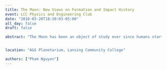 ```yaml
---
title: The Moon: New Views on Formation and Impact History
event: LCC Physics and Engineering Club
date: "2018-03-20T18:30:03-05:00"
all_day: false
draft: false 

abstract: "The Moon has been an object of study ever since humans started to observe the sky. Recent decades have seen a revolution in our understanding of the Moon starting with the advent of the Apollo missions. Recovered lunar meteorites and orbital missions have also added to this growing body of knowledge. Despite this wealth of information, many aspects of the Moon’s history remain elusive. In this talk I will discuss new findings that are reshaping our understanding of the formation and impact history of our closest cosmic neighbor."


location: "A&S Planetarium, Lansing Community College"

authors: ["Pham Nguyen"]
---
```

